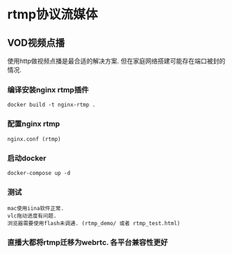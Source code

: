 # rtmp协议流媒体

## VOD视频点播

使用http做视频点播是最合适的解决方案. 但在家庭网络搭建可能存在端口被封的情况.

### 编译安装nginx rtmp插件

    docker build -t nginx-rtmp .

### 配置nginx rtmp

    nginx.conf (rtmp)

### 启动docker

    docker-compose up -d

### 测试

    mac使用iina软件正常.
    vlc拖动进度有问题. 
    浏览器需要使用flash未调通. (rtmp_demo/ 或者 rtmp_test.html)

### 直播大都将rtmp迁移为webrtc. 各平台兼容性更好
